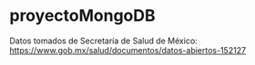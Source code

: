 # proyectoMongoDB
Datos tomados de Secretaría de Salud de México: https://www.gob.mx/salud/documentos/datos-abiertos-152127
